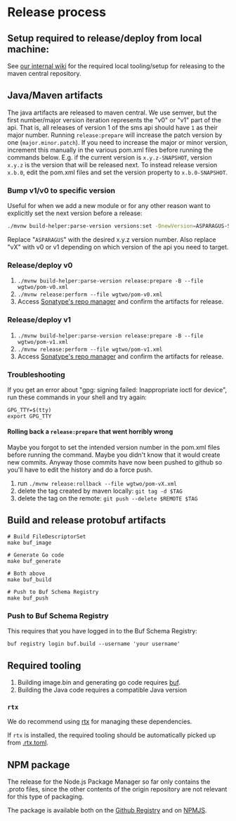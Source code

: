 # Release process

## Setup required to release/deploy from local machine:

See [our internal wiki](https://github.com/omnicate/loltel/wiki/Public-APIs#releasing-to-the-maven-central-repository)
for the required local tooling/setup for releasing to the maven central repository.

## Java/Maven artifacts

The java artifacts are released to maven central. We use semver, but the first number/major
version iteration represents the "v0" or "v1" part of the api.
That is, all releases of version 1 of the sms api should have `1` as their major number.
Running `release:prepare` will increase the patch version by one (`major.minor.patch`).
If you need to increase the major or minor version, increment this manually in the various
pom.xml files before running the commands below.
E.g. if the current version is `x.y.z-SNAPSHOT`, version `x.y.z` is the version that will be released next.
To instead release version `x.b.0`, edit the pom.xml files and set the version property
to `x.b.0-SNAPSHOT`.

### Bump v1/v0 to specific version

Useful for when we add a new module or for any other reason want to explicitly set the
next version before a release:

```bash
./mvnw build-helper:parse-version versions:set -DnewVersion=ASPARAGUS-SNAPSHOT versions:commit --file wgtwo/pom-vX.xml
```

Replace "`ASPARAGUS`" with the desired x.y.z version number.
Also replace "vX" with v0 or v1 depending on which version of the api you need to target.

### Release/deploy v0

1. `./mvnw build-helper:parse-version release:prepare -B --file wgtwo/pom-v0.xml`
2. `./mvnw release:perform --file wgtwo/pom-v0.xml`
3. Access [Sonatype's repo manager](https://s01.oss.sonatype.org/#welcome) and confirm the
   artifacts for release.

### Release/deploy v1

1. `./mvnw build-helper:parse-version release:prepare -B --file wgtwo/pom-v1.xml`
2. `./mvnw release:perform --file wgtwo/pom-v1.xml`
3. Access [Sonatype's repo manager](https://s01.oss.sonatype.org/#welcome) and confirm the
   artifacts for release.

### Troubleshooting

If you get an error about "gpg: signing failed: Inappropriate ioctl for device", run these commands in your shell and
try again:

```
GPG_TTY=$(tty)
export GPG_TTY
```

#### Rolling back a `release:prepare` that went horribly wrong

Maybe you forgot to set the intended version number in the pom.xml files before running the
command. Maybe you didn't know that it would create new commits. Anyway those commits have
now been pushed to github so you'll have to edit the history and do a force push.

1. run `./mvnw release:rollback --file wgtwo/pom-vX.xml`
1. delete the tag created by maven locally: `git tag -d $TAG`
2. delete the tag on the remote: `git push --delete $REMOTE $TAG`

## Build and release protobuf artifacts

```shell
# Build FileDescriptorSet
make buf_image

# Generate Go code
make buf_generate

# Both above
make buf_build

# Push to Buf Schema Registry
make buf_push
```

### Push to Buf Schema Registry

This requires that you have logged in to the Buf Schema Registry:
```shell
buf registry login buf.build --username 'your username'
```

## Required tooling

1. Building image.bin and generating go code requires [buf](https://docs.buf.build/installation).
2. Building the Java code requires a compatible Java version

### `rtx`

We do recommend using [rtx](https://github.com/jdx/rtx) for managing these dependencies.

If `rtx` is installed, the required tooling should be automatically picked up from [.rtx.toml](.rtx.toml).

## NPM package

The release for the Node.js Package Manager so far only contains the .proto files, since the other contents of the
origin repository are not relevant for this type of packaging.

The package is available both on
the [Github Registry](https://github.com/orgs/working-group-two/packages?repo_name=wgtwoapis) and
on [NPMJS](https://www.npmjs.com/package/@working-group-two/wgtwoapis).
